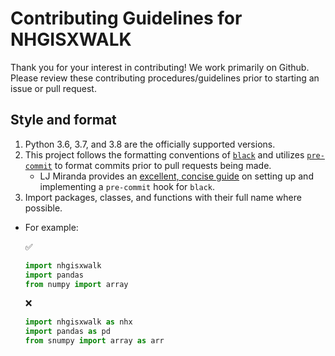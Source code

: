  # Contributing Guidelines for NHGISXWALK

 Thank you for your interest in contributing! We work primarily on Github. Please review these contributing procedures/guidelines prior to starting an issue or pull request.


 ## Style and format

 1. Python 3.6, 3.7, and 3.8 are the officially supported versions.
 2. This project follows the formatting conventions of [`black`](https://black.readthedocs.io/en/stable/) and utilizes [`pre-commit`](https://pre-commit.com) to format commits prior to pull requests being made. 
     * LJ Miranda provides an [excellent, concise guide](https://ljvmiranda921.github.io/notebook/2018/06/21/precommits-using-black-and-flake8/) on setting up and implementing a `pre-commit` hook for `black`.
 3. Import packages, classes, and functions with their full name where possible.
   * For example:
     
     :white_check_mark:
     ```python
     import nhgisxwalk
     import pandas
     from numpy import array
     ```
     :x:
     ```python
     import nhgisxwalk as nhx
     import pandas as pd
     from snumpy import array as arr
     ```

 
